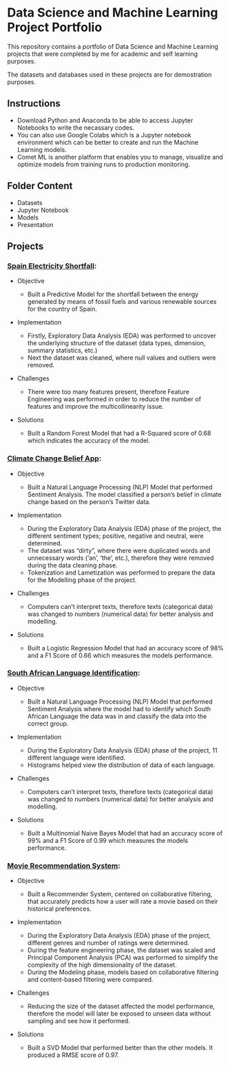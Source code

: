 # Data Science and Machine Learning Project Portfolio
This repository contains a portfolio of Data Science and Machine Learning projects that were completed by me for academic and self learning purposes. 

The datasets and databases used in these projects are for demostration purposes.

## Instructions
- Download Python and Anaconda to be able to access Jupyter Notebooks to write the necassary codes.
- You can also use Google Colabs which is a Jupyter notebook environment which can be better to create and run the Machine Learning models.
- Comet ML is another platform that enables you to manage, visualize and optimize models from training runs to production monitoring.

## Folder Content
- Datasets
- Jupyter Notebook
- Models
- Presentation


## Projects

### [Spain Electricity Shortfall](https://github.com/Seni88/Data_Science_and_Machine_Learning_Projects/tree/main/Spain%20Electricity%20Shortfall%20Challenge):

- Objective
  - Built a Predictive Model for the shortfall between the energy generated by means of fossil fuels and various renewable sources for the country of Spain.

- Implementation
  - Firstly, Exploratory Data Analysis (EDA) was performed to uncover the underlying structure of the dataset (data types, dimension, summary statistics, etc.)
  - Next the dataset was cleaned, where null values and outliers were removed.

- Challenges
  - There were too many features present, therefore Feature Engineering was performed in order to reduce the number of features and improve the multicollinearity issue.

- Solutions
  - Built a Random Forest Model that had a R-Squared score of 0.68 which indicates the accuracy of the model.

### [Climate Change Belief App](https://github.com/Seni88/Data_Science_and_Machine_Learning_Projects/tree/main/Climate%20Change%20Belief%20App):

- Objective
  - Built a Natural Language Processing (NLP) Model that performed Sentiment Analysis. The model classified a person’s belief in climate change based on the person’s Twitter data.

- Implementation
  - During the Exploratory Data Analysis (EDA) phase of the project, the different sentiment types; positive, negative and neutral, were determined.
  - The dataset was “dirty”, where there were duplicated words and unnecessary words (‘an’, ‘the’, etc.), therefore they were removed during the data cleaning phase.
  - Tokenization and Lametization was performed to prepare the data for the Modelling phase of the project.

- Challenges
  - Computers can’t interpret  texts, therefore texts (categorical data) was changed to numbers (numerical data) for better analysis and modelling.

- Solutions
  - Built a Logistic Regression Model that had an accuracy score of 98% and a F1 Score of 0.66 which measures the models performance.

### [South African Language Identification](https://github.com/Seni88/Data_Science_and_Machine_Learning_Projects/tree/main/South%20African%20Language%20Identification):

- Objective
  - Built a Natural Language Processing (NLP) Model that performed Sentiment Analysis where the model had to identify which South African Language the data was in and classify the data into the correct group.
  
- Implementation
  - During the Exploratory Data Analysis (EDA) phase of the project, 11 different language were identified.
  - Histograms helped view the distribution of data of each language.
  
- Challenges
  - Computers can’t interpret  texts, therefore texts (categorical data) was changed to numbers (numerical data) for better analysis and modelling.
  
- Solutions
  - Built a Multinomial Naive Bayes Model that had an accuracy score of 99% and a F1 Score of 0.99 which measures the models performance.

### [Movie Recommendation System](https://github.com/Seni88/Data_Science_and_Machine_Learning_Projects/tree/main/Movie%20Recommendation%20App):

- Objective
  - Built a Recommender System, centered on collaborative filtering, that accurately predicts how a user will rate a movie based on their historical preferences.
  
- Implementation
  - During the Exploratory Data Analysis (EDA) phase of the project, different genres and number of ratings were determined.
  - During the feature engineering phase, the dataset was scaled and Principal Component Analysis (PCA) was performed to simplify the complexity of the high dimensionality of the dataset.
  - During the Modeling phase, models based on collaborative filtering and content-based filtering were compared.
  
- Challenges
  - Reducing the size of the dataset affected the model performance, therefore the model will later be exposed to unseen data without sampling and see how it performed.

- Solutions
  - Built a SVD Model that performed better than the other models. It produced a RMSE score of 0.97.
